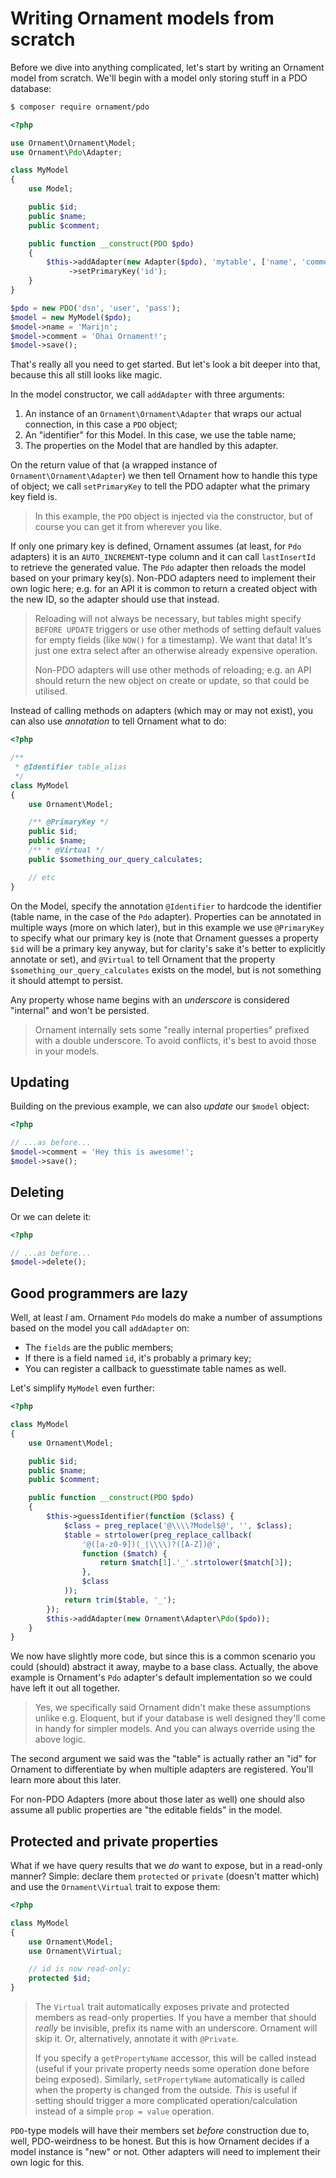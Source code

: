 # Writing Ornament models from scratch
Before we dive into anything complicated, let's start by writing an Ornament
model from scratch. We'll begin with a model only storing stuff in a PDO
database:

```sh
$ composer require ornament/pdo
```

```php
<?php

use Ornament\Ornament\Model;
use Ornament\Pdo\Adapter;

class MyModel
{
    use Model;

    public $id;
    public $name;
    public $comment;

    public function __construct(PDO $pdo)
    {
        $this->addAdapter(new Adapter($pdo), 'mytable', ['name', 'comment'])
             ->setPrimaryKey('id');
    }
}

$pdo = new PDO('dsn', 'user', 'pass');
$model = new MyModel($pdo);
$model->name = 'Marijn';
$model->comment = 'Ohai Ornament!';
$model->save();
```

That's really all you need to get started. But let's look a bit deeper into
that, because this all still looks like magic.

In the model constructor, we call `addAdapter` with three arguments:

1. An instance of an `Ornament\Ornament\Adapter` that wraps our actual
   connection, in this case a `PDO` object;
2. An "identifier" for this Model. In this case, we use the table name;
3. The properties on the Model that are handled by this adapter.

On the return value of that (a wrapped instance of `Ornament\Ornament\Adapter`)
we then tell Ornament how to handle this type of object; we call `setPrimaryKey`
to tell the PDO adapter what the primary key field is.

> In this example, the `PDO` object is injected via the constructor, but of
> course you can get it from wherever you like.

If only one primary key is defined, Ornament assumes (at least, for `Pdo`
adapters) it is an `AUTO_INCREMENT`-type column and it can call `lastInsertId`
to retrieve the generated value. The `Pdo` adapter then reloads the model
based on your primary key(s). Non-PDO adapters need to implement their own logic
here; e.g. for an API it is common to return a created object with the new ID,
so the adapter should use that instead.

> Reloading will not always be necessary, but tables might specify `BEFORE
> UPDATE` triggers or use other methods of setting default values for empty
> fields (like `NOW()` for a timestamp). We want that data! It's just one
> extra select after an otherwise already expensive operation.
>
> Non-PDO adapters will use other methods of reloading; e.g. an API should
> return the new object on create or update, so that could be utilised.

Instead of calling methods on adapters (which may or may not exist), you can
also use _annotation_ to tell Ornament what to do:

```php
<?php

/**
 * @Identifier table_alias
 */
class MyModel
{
    use Ornament\Model;

    /** @PrimaryKey */
    public $id;
    public $name;
    /** * @Virtual */
    public $something_our_query_calculates;

    // etc
}
```

On the Model, specify the annotation `@Identifier` to hardcode the identifier
(table name, in the case of the `Pdo` adapter). Properties can be annotated in
multiple ways (more on which later), but in this example we use `@PrimaryKey`
to specify what our primary key is (note that Ornament guesses a property `$id`
will be a primary key anyway, but for clarity's sake it's better to explicitly
annotate or set), and `@Virtual` to tell Ornament that the property
`$something_our_query_calculates` exists on the model, but is not something it
should attempt to persist.

Any property whose name begins with an _underscore_ is considered "internal" and
won't be persisted.

> Ornament internally sets some "really internal properties" prefixed with a
> double underscore. To avoid conflicts, it's best to avoid those in your
> models.

## Updating
Building on the previous example, we can also _update_ our `$model` object:

```php
<?php

// ...as before...
$model->comment = 'Hey this is awesome!';
$model->save();
```

## Deleting
Or we can delete it:

```php
<?php

// ...as before...
$model->delete();
```

## Good programmers are lazy
Well, at least _I_ am. Ornament `Pdo` models do make a number of assumptions
based on the model you call `addAdapter` on:

- The `fields` are the public members;
- If there is a field named `id`, it's probably a primary key;
- You can register a callback to guesstimate table names as well.

Let's simplify `MyModel` even further:

```php
<?php

class MyModel
{
    use Ornament\Model;

    public $id;
    public $name;
    public $comment;

    public function __construct(PDO $pdo)
    {
        $this->guessIdentifier(function ($class) {
            $class = preg_replace('@\\\\?Model$@', '', $class);
            $table = strtolower(preg_replace_callback(
                '@([a-z0-9])(_|\\\\)?([A-Z])@',
                function ($match) {
                    return $match[1].'_'.strtolower($match[3]);
                },
                $class
            ));
            return trim($table, '_');
        });
        $this->addAdapter(new Ornament\Adapter\Pdo($pdo));
    }
}
```

We now have slightly more code, but since this is a common scenario you could
(should) abstract it away, maybe to a base class. Actually, the above example is
Ornament's `Pdo` adapter's default implementation so we could have left it out
all together.

> Yes, we specifically said Ornament didn't make these assumptions unlike e.g.
> Eloquent, but if your database is well designed they'll come in handy for
> simpler models. And you can always override using the above logic.

The second argument we said was the "table" is actually rather an "id" for
Ornament to differentiate by when multiple adapters are registered. You'll
learn more about this later.

For non-PDO Adapters (more about those later as well) one should also assume
all public properties are "the editable fields" in the model.

## Protected and private properties
What if we have query results that we _do_ want to expose, but in a read-only
manner? Simple: declare them `protected` or `private` (doesn't matter which) and
use the `Ornament\Virtual` trait to expose them:

```php
<?php

class MyModel
{
    use Ornament\Model;
    use Ornament\Virtual;

    // id is now read-only:
    protected $id;
}
```

> The `Virtual` trait automatically exposes private and protected members as
> read-only properties. If you have a member that should _really_ be invisible,
> prefix its name with an underscore. Ornament will skip it. Or, alternatively,
> annotate it with `@Private`.
>
> If you specify a `getPropertyName` accessor, this will be called instead
> (useful if your private property needs some operation done before being
> exposed). Similarly, `setPropertyName` automatically is called when the
> property is changed from the outside. _This_ is useful if setting should
> trigger a more complicated operation/calculation instead of a simple
> `prop = value` operation.

`PDO`-type models will have their members set _before_ construction due to,
well, PDO-weirdness to be honest. But this is how Ornament decides if a model
instance is "new" or not. Other adapters will need to implement their own logic
for this.

